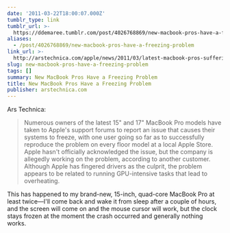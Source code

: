 ```yaml
---
date: '2011-03-22T18:00:07.000Z'
tumblr_type: link
tumblr_url: >-
  https://ddemaree.tumblr.com/post/4026768869/new-macbook-pros-have-a-freezing-problem
aliases:
  - /post/4026768869/new-macbook-pros-have-a-freezing-problem
link_url: >-
  http://arstechnica.com/apple/news/2011/03/latest-macbook-pros-suffering-from-gpu-related-freezes.ars?utm_source=rss&utm_medium=rss&utm_campaign=rss
slug: new-macbook-pros-have-a-freezing-problem
tags: []
summary: New MacBook Pros Have a Freezing Problem
title: New MacBook Pros Have a Freezing Problem
publisher: arstechnica.com
---
```


Ars Technica:

> Numerous owners of the latest 15" and 17" MacBook Pro models have taken to Apple's support forums to report an issue that causes their systems to freeze, with one user going so far as to successfully reproduce the problem on every floor model at a local Apple Store. Apple hasn't officially acknowledged the issue, but the company is allegedly working on the problem, according to another customer. Although Apple has fingered drivers as the culprit, the problem appears to be related to running GPU-intensive tasks that lead to overheating.

This has happened to my brand-new, 15-inch, quad-core MacBook Pro at least twice—I'll come back and wake it from sleep after a couple of hours, and the screen will come on and the mouse cursor will work, but the clock stays frozen at the moment the crash occurred and generally nothing works.